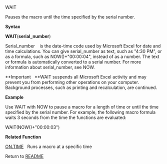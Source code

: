 WAIT

Pauses the macro until the time specified by the serial number.

**Syntax**

**WAIT**(**serial\_number**)

Serial\_number&nbsp;&nbsp;&nbsp;&nbsp;is the date-time code used by
Microsoft Excel for date and time calculations. You can give
serial\_number as text, such as "4:30 PM", or as a formula, such as
NOW()+"00:00:04", instead of as a number. The text or formula is
automatically converted to a serial number. For more information about
serial\_number, see NOW.

**Important&nbsp;&nbsp;&nbsp;**WAIT suspends all Microsoft Excel
activity and may prevent you from performing other operations on your
computer. Background processes, such as printing and recalculation, are
continued.

**Example**

Use WAIT with NOW to pause a macro for a length of time or until the
time specified by the serial number. For example, the following macro
formula waits 3 seconds from the time the functions are evaluated:

WAIT(NOW()+"00:00:03")

**Related Function**

[ON.TIME](ON.TIME.md)&nbsp;&nbsp;&nbsp;Runs a macro at a specific time



Return to [README](README.md)

